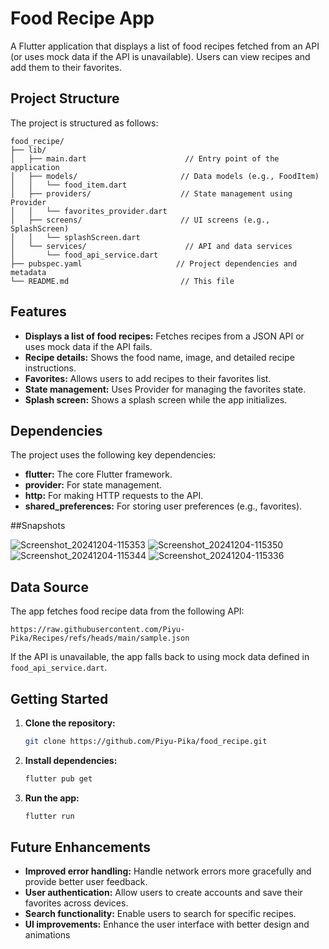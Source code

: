 
# Food Recipe App

A Flutter application that displays a list of food recipes fetched from an API (or uses mock data if the API is unavailable). Users can view recipes and add them to their favorites.

## Project Structure

The project is structured as follows:

```
food_recipe/
├── lib/
│   ├── main.dart                      // Entry point of the application
│   ├── models/                       // Data models (e.g., FoodItem)
│   │   └── food_item.dart
│   ├── providers/                    // State management using Provider
│   │   └── favorites_provider.dart 
│   ├── screens/                      // UI screens (e.g., SplashScreen) 
│   │   └── splashScreen.dart 
│   └── services/                      // API and data services
│       └── food_api_service.dart
├── pubspec.yaml                     // Project dependencies and metadata
└── README.md                         // This file
```

## Features

* **Displays a list of food recipes:** Fetches recipes from a JSON API or uses mock data if the API fails.
* **Recipe details:** Shows the food name, image, and detailed recipe instructions.
* **Favorites:** Allows users to add recipes to their favorites list.
* **State management:** Uses Provider for managing the favorites state.
* **Splash screen:** Shows a splash screen while the app initializes.

## Dependencies

The project uses the following key dependencies:

* **flutter:** The core Flutter framework.
* **provider:** For state management.
* **http:** For making HTTP requests to the API.
* **shared_preferences:** For storing user preferences (e.g., favorites).

##Snapshots

![Screenshot_20241204-115353](https://github.com/user-attachments/assets/223103f2-0257-4e36-9775-5fd1cd061fbe)
![Screenshot_20241204-115350](https://github.com/user-attachments/assets/3818bf70-9389-4bdf-8204-b12d25cc392b)
![Screenshot_20241204-115344](https://github.com/user-attachments/assets/ffcff00a-b264-4ea7-b6ae-99c9d063f719)
![Screenshot_20241204-115336](https://github.com/user-attachments/assets/1e3f1838-5efc-42a1-8c29-0c8182c3272b)

## Data Source

The app fetches food recipe data from the following API:

```
https://raw.githubusercontent.com/Piyu-Pika/Recipes/refs/heads/main/sample.json
```

If the API is unavailable, the app falls back to using mock data defined in `food_api_service.dart`.

## Getting Started

1. **Clone the repository:**
   ```bash
   git clone https://github.com/Piyu-Pika/food_recipe.git 
   ```
2. **Install dependencies:**
   ```bash
   flutter pub get
   ```
3. **Run the app:**
   ```bash
   flutter run
   ```

## Future Enhancements

* **Improved error handling:** Handle network errors more gracefully and provide better user feedback.
* **User authentication:** Allow users to create accounts and save their favorites across devices.
* **Search functionality:** Enable users to search for specific recipes.
* **UI improvements:** Enhance the user interface with better design and animations
